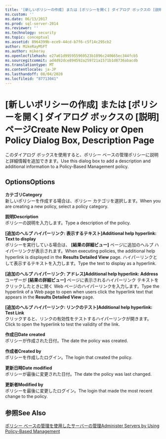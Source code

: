 ```yaml
---
title: '[新しいポリシーの作成] または [ポリシーを開く] ダイアログ ボックスの [説明] ページ | Microsoft Docs'
ms.custom: ''
ms.date: 06/13/2017
ms.prod: sql-server-2014
ms.reviewer: ''
ms.technology: security
ms.topic: conceptual
ms.assetid: 8964399b-ece9-44cd-b7f6-c5f14c295cb2
author: MikeRayMSFT
ms.author: mikeray
ms.openlocfilehash: e27a61d995955969523b1896c240665ec344fcb5
ms.sourcegitcommit: ad4d92dce894592a259721a1571b1d8736abacdb
ms.translationtype: MT
ms.contentlocale: ja-JP
ms.lasthandoff: 08/04/2020
ms.locfileid: "87713041"
---
```

# <a name="create-new-policy-or-open-policy-dialog-box-description-page"></a><span data-ttu-id="56558-102">[新しいポリシーの作成] または [ポリシーを開く] ダイアログ ボックスの [説明] ページ</span><span class="sxs-lookup"><span data-stu-id="56558-102">Create New Policy or Open Policy Dialog Box, Description Page</span></span>
  <span data-ttu-id="56558-103">このダイアログ ボックスを使用すると、ポリシー ベースの管理ポリシーに説明と詳細情報を追加できます。</span><span class="sxs-lookup"><span data-stu-id="56558-103">Use this dialog box to add a description and additional information to a Policy-Based Management policy.</span></span>  
  
## <a name="options"></a><span data-ttu-id="56558-104">Options</span><span class="sxs-lookup"><span data-stu-id="56558-104">Options</span></span>  
 <span data-ttu-id="56558-105">**カテゴリ**</span><span class="sxs-lookup"><span data-stu-id="56558-105">**Category**</span></span>  
 <span data-ttu-id="56558-106">新しいポリシーを作成する場合は、ポリシー カテゴリを選択します。</span><span class="sxs-lookup"><span data-stu-id="56558-106">When you are creating a new policy, select a policy category.</span></span>  
  
 <span data-ttu-id="56558-107">**説明**</span><span class="sxs-lookup"><span data-stu-id="56558-107">**Description**</span></span>  
 <span data-ttu-id="56558-108">ポリシーの説明を入力します。</span><span class="sxs-lookup"><span data-stu-id="56558-108">Type a description of the policy.</span></span>  
  
 <span data-ttu-id="56558-109">**[追加のヘルプ ハイパーリンク: 表示するテキスト]**</span><span class="sxs-lookup"><span data-stu-id="56558-109">**Additional help hyperlink: Text to display**</span></span>  
 <span data-ttu-id="56558-110">ポリシーを実行している場合は、 **[結果の詳細ビュー]** ページに追加のヘルプ ハイパーリンクが表示されます。</span><span class="sxs-lookup"><span data-stu-id="56558-110">When executing policies, the additional help hyperlink is displayed in the **Results Detailed View** page.</span></span> <span data-ttu-id="56558-111">ハイパーリンクとして表示するテキストを入力します。</span><span class="sxs-lookup"><span data-stu-id="56558-111">Type the text to display as a hyperlink.</span></span>  
  
 <span data-ttu-id="56558-112">**[追加のヘルプ ハイパーリンク: アドレス]**</span><span class="sxs-lookup"><span data-stu-id="56558-112">**Additional help hyperlink: Address**</span></span>  
 <span data-ttu-id="56558-113">ユーザーが **[結果の詳細ビュー]** ページに表示されるハイパーリンク テキストをクリックしたときに開く Web ページのハイパーリンクを入力します。</span><span class="sxs-lookup"><span data-stu-id="56558-113">Type the hyperlink of a Web page to open when users click the hyperlink text that appears in the **Results Detailed View** page.</span></span>  
  
 <span data-ttu-id="56558-114">**[追加のヘルプ ハイパーリンク: リンクのテスト]**</span><span class="sxs-lookup"><span data-stu-id="56558-114">**Additional help hyperlink: Test Link**</span></span>  
 <span data-ttu-id="56558-115">クリックすると、リンクの有効性をテストするハイパーリンクが開きます。</span><span class="sxs-lookup"><span data-stu-id="56558-115">Click to open the hyperlink to test the validity of the link.</span></span>  
  
 <span data-ttu-id="56558-116">**作成日**</span><span class="sxs-lookup"><span data-stu-id="56558-116">**Date created**</span></span>  
 <span data-ttu-id="56558-117">ポリシーが作成された日付。</span><span class="sxs-lookup"><span data-stu-id="56558-117">The date the policy was created.</span></span>  
  
 <span data-ttu-id="56558-118">**作成者**</span><span class="sxs-lookup"><span data-stu-id="56558-118">**Created by**</span></span>  
 <span data-ttu-id="56558-119">ポリシーを作成したログイン。</span><span class="sxs-lookup"><span data-stu-id="56558-119">The login that created the policy.</span></span>  
  
 <span data-ttu-id="56558-120">**更新日時**</span><span class="sxs-lookup"><span data-stu-id="56558-120">**Date modified**</span></span>  
 <span data-ttu-id="56558-121">ポリシーが最後に変更された日付。</span><span class="sxs-lookup"><span data-stu-id="56558-121">The date the policy was last changed.</span></span>  
  
 <span data-ttu-id="56558-122">**更新者**</span><span class="sxs-lookup"><span data-stu-id="56558-122">**Modified by**</span></span>  
 <span data-ttu-id="56558-123">ポリシーを最後に変更したログイン。</span><span class="sxs-lookup"><span data-stu-id="56558-123">The login that made the most recent change to the policy.</span></span>  
  
## <a name="see-also"></a><span data-ttu-id="56558-124">参照</span><span class="sxs-lookup"><span data-stu-id="56558-124">See Also</span></span>  
 [<span data-ttu-id="56558-125">ポリシー ベースの管理を使用したサーバーの管理</span><span class="sxs-lookup"><span data-stu-id="56558-125">Administer Servers by Using Policy-Based Management</span></span>](administer-servers-by-using-policy-based-management.md)  
  
  
